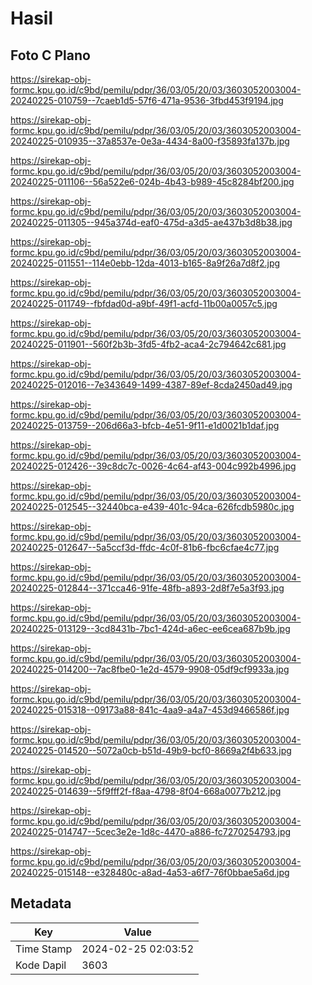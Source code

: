 # Hasil

## Foto C Plano

https://sirekap-obj-formc.kpu.go.id/c9bd/pemilu/pdpr/36/03/05/20/03/3603052003004-20240225-010759--7caeb1d5-57f6-471a-9536-3fbd453f9194.jpg

https://sirekap-obj-formc.kpu.go.id/c9bd/pemilu/pdpr/36/03/05/20/03/3603052003004-20240225-010935--37a8537e-0e3a-4434-8a00-f35893fa137b.jpg

https://sirekap-obj-formc.kpu.go.id/c9bd/pemilu/pdpr/36/03/05/20/03/3603052003004-20240225-011106--56a522e6-024b-4b43-b989-45c8284bf200.jpg

https://sirekap-obj-formc.kpu.go.id/c9bd/pemilu/pdpr/36/03/05/20/03/3603052003004-20240225-011305--945a374d-eaf0-475d-a3d5-ae437b3d8b38.jpg

https://sirekap-obj-formc.kpu.go.id/c9bd/pemilu/pdpr/36/03/05/20/03/3603052003004-20240225-011551--114e0ebb-12da-4013-b165-8a9f26a7d8f2.jpg

https://sirekap-obj-formc.kpu.go.id/c9bd/pemilu/pdpr/36/03/05/20/03/3603052003004-20240225-011749--fbfdad0d-a9bf-49f1-acfd-11b00a0057c5.jpg

https://sirekap-obj-formc.kpu.go.id/c9bd/pemilu/pdpr/36/03/05/20/03/3603052003004-20240225-011901--560f2b3b-3fd5-4fb2-aca4-2c794642c681.jpg

https://sirekap-obj-formc.kpu.go.id/c9bd/pemilu/pdpr/36/03/05/20/03/3603052003004-20240225-012016--7e343649-1499-4387-89ef-8cda2450ad49.jpg

https://sirekap-obj-formc.kpu.go.id/c9bd/pemilu/pdpr/36/03/05/20/03/3603052003004-20240225-013759--206d66a3-bfcb-4e51-9f11-e1d0021b1daf.jpg

https://sirekap-obj-formc.kpu.go.id/c9bd/pemilu/pdpr/36/03/05/20/03/3603052003004-20240225-012426--39c8dc7c-0026-4c64-af43-004c992b4996.jpg

https://sirekap-obj-formc.kpu.go.id/c9bd/pemilu/pdpr/36/03/05/20/03/3603052003004-20240225-012545--32440bca-e439-401c-94ca-626fcdb5980c.jpg

https://sirekap-obj-formc.kpu.go.id/c9bd/pemilu/pdpr/36/03/05/20/03/3603052003004-20240225-012647--5a5ccf3d-ffdc-4c0f-81b6-fbc6cfae4c77.jpg

https://sirekap-obj-formc.kpu.go.id/c9bd/pemilu/pdpr/36/03/05/20/03/3603052003004-20240225-012844--371cca46-91fe-48fb-a893-2d8f7e5a3f93.jpg

https://sirekap-obj-formc.kpu.go.id/c9bd/pemilu/pdpr/36/03/05/20/03/3603052003004-20240225-013129--3cd8431b-7bc1-424d-a6ec-ee6cea687b9b.jpg

https://sirekap-obj-formc.kpu.go.id/c9bd/pemilu/pdpr/36/03/05/20/03/3603052003004-20240225-014200--7ac8fbe0-1e2d-4579-9908-05df9cf9933a.jpg

https://sirekap-obj-formc.kpu.go.id/c9bd/pemilu/pdpr/36/03/05/20/03/3603052003004-20240225-015318--09173a88-841c-4aa9-a4a7-453d9466586f.jpg

https://sirekap-obj-formc.kpu.go.id/c9bd/pemilu/pdpr/36/03/05/20/03/3603052003004-20240225-014520--5072a0cb-b51d-49b9-bcf0-8669a2f4b633.jpg

https://sirekap-obj-formc.kpu.go.id/c9bd/pemilu/pdpr/36/03/05/20/03/3603052003004-20240225-014639--5f9fff2f-f8aa-4798-8f04-668a0077b212.jpg

https://sirekap-obj-formc.kpu.go.id/c9bd/pemilu/pdpr/36/03/05/20/03/3603052003004-20240225-014747--5cec3e2e-1d8c-4470-a886-fc7270254793.jpg

https://sirekap-obj-formc.kpu.go.id/c9bd/pemilu/pdpr/36/03/05/20/03/3603052003004-20240225-015148--e328480c-a8ad-4a53-a6f7-76f0bbae5a6d.jpg


## Metadata

| Key        | Value               |
| ---------- | ------------------- |
| Time Stamp | 2024-02-25 02:03:52 |
| Kode Dapil | 3603                |



